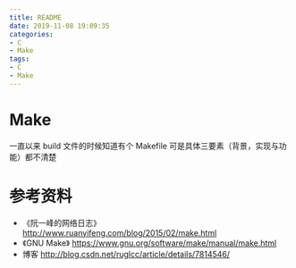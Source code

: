 ```yaml
---
title: README
date: 2019-11-08 19:09:35
categories:
- C
- Make
tags:
- C
- Make
---
```


# Make


一直以来 build 文件的时候知道有个  Makefile  可是具体三要素（背景，实现与功能）都不清楚


# 参考资料
- 《阮一峰的网络日志》  http://www.ruanyifeng.com/blog/2015/02/make.html
- 《GNU Make》  https://www.gnu.org/software/make/manual/make.html
- 博客  http://blog.csdn.net/ruglcc/article/details/7814546/
